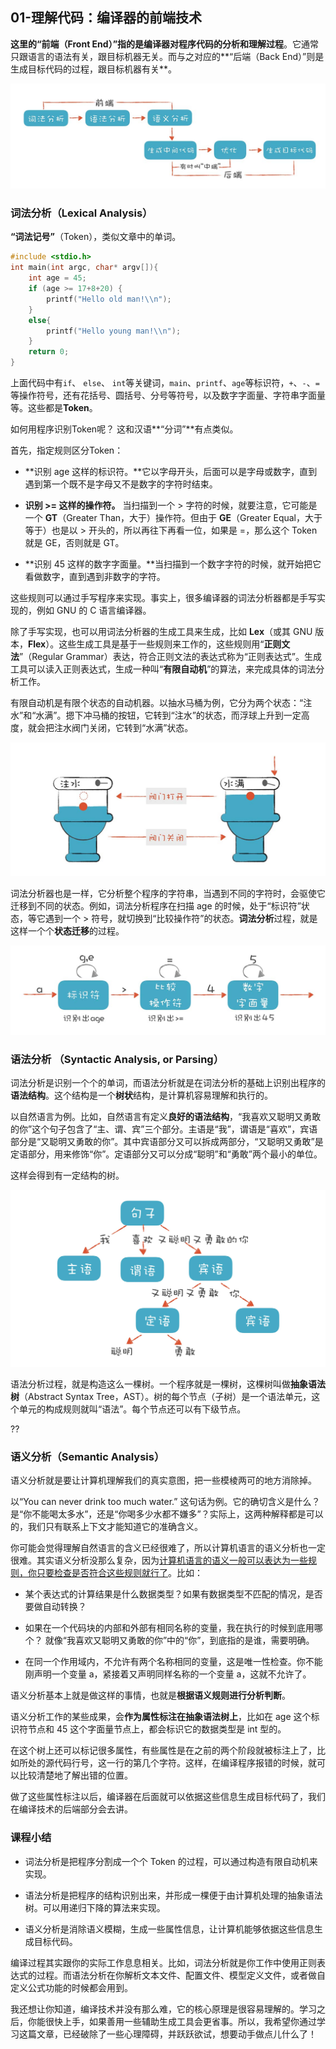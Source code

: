 ## 01-理解代码：编译器的前端技术

**这里的“前端（Front End）”指的是编译器对程序代码的分析和理解过程**。它通常只跟语言的语法有关，跟目标机器无关。而与之对应的**“后端（Back End）”则是生成目标代码的过程，跟目标机器有关**。

![](../images/arbianyiyuanlizhimei-002.jpg)

### 词法分析（Lexical Analysis）

**“词法记号”**（Token），类似文章中的单词。

```c
#include <stdio.h>
int main(int argc, char* argv[]){
    int age = 45;
    if (age >= 17+8+20) {
        printf("Hello old man!\\n");
    }
    else{
        printf("Hello young man!\\n");
    }
    return 0;
}
```

上面代码中有`if`、 `else`、 `int`等关键词，`main`、`printf`、`age`等标识符，`+`、`-`、`=`等操作符号，还有花括号、圆括号、分号等符号，以及数字字面量、字符串字面量等。这些都是**Token**。

如何用程序识别Token呢？ 这和汉语**“分词”**有点类似。

首先，指定规则区分Token：

- **识别 age 这样的标识符。**它以字母开头，后面可以是字母或数字，直到遇到第一个既不是字母又不是数字的字符时结束。
- **识别 >= 这样的操作符。** 当扫描到一个 > 字符的时候，就要注意，它可能是一个 **GT**（Greater Than，大于）操作符。但由于 **GE**（Greater Equal，大于等于）也是以 > 开头的，所以再往下再看一位，如果是 =，那么这个 Token 就是 GE，否则就是 GT。

- **识别 45 这样的数字字面量。**当扫描到一个数字字符的时候，就开始把它看做数字，直到遇到非数字的字符。

这些规则可以通过手写程序来实现。事实上，很多编译器的词法分析器都是手写实现的，例如 GNU 的 C 语言编译器。

除了手写实现，也可以用词法分析器的生成工具来生成，比如 **Lex**（或其 GNU 版本，**Flex**）。这些生成工具是基于一些规则来工作的，这些规则用“**正则文法**”（Regular Grammar）表达，符合正则文法的表达式称为“正则表达式”。生成工具可以读入正则表达式，生成一种叫“**有限自动机**”的算法，来完成具体的词法分析工作。

有限自动机是有限个状态的自动机器。以抽水马桶为例，它分为两个状态：“注水”和“水满”。摁下冲马桶的按钮，它转到“注水”的状态，而浮球上升到一定高度，就会把注水阀门关闭，它转到“水满”状态。

![](../images/arbianyiyuanlizhimei-003.jpg)

词法分析器也是一样，它分析整个程序的字符串，当遇到不同的字符时，会驱使它迁移到不同的状态。例如，词法分析程序在扫描 age 的时候，处于“标识符”状态，等它遇到一个 > 符号，就切换到“比较操作符”的状态。**词法分析**过程，就是这样一个个**状态迁移**的过程。

![](../images/arbianyiyuanlizhimei-004.jpg)

### **语法分析 （Syntactic Analysis, or Parsing）**

词法分析是识别一个个的单词，而语法分析就是在词法分析的基础上识别出程序的**语法结构**。这个结构是一个**树状**结构，是计算机容易理解和执行的。

以自然语言为例。比如，自然语言有定义**良好的语法结构**，“我喜欢又聪明又勇敢的你”这个句子包含了“主、谓、宾”三个部分。主语是“我”，谓语是“喜欢”，宾语部分是“又聪明又勇敢的你”。其中宾语部分又可以拆成两部分，“又聪明又勇敢”是定语部分，用来修饰“你”。定语部分又可以分成“聪明”和“勇敢”两个最小的单位。

这样会得到有一定结构的树。

![](../images/arbianyiyuanlizhimei-005.jpg)

语法分析过程，就是构造这么一棵树。一个程序就是一棵树，这棵树叫做**抽象语法树**（Abstract Syntax Tree，AST）。树的每个节点（子树）是一个语法单元，这个单元的构成规则就叫“语法”。每个节点还可以有下级节点。

??

### **语义分析（Semantic Analysis）**

语义分析就是要让计算机理解我们的真实意图，把一些模棱两可的地方消除掉。

以“You can never drink too much water.” 这句话为例。它的确切含义是什么？是“你不能喝太多水”，还是“你喝多少水都不嫌多”？实际上，这两种解释都是可以的，我们只有联系上下文才能知道它的准确含义。

你可能会觉得理解自然语言的含义已经很难了，所以计算机语言的语义分析也一定很难。其实语义分析没那么复杂，因为<u>计算机语言的语义一般可以表达为一些规则，你只要检查是否符合这些规则就行了</u>。比如：

- 某个表达式的计算结果是什么数据类型？如果有数据类型不匹配的情况，是否要做自动转换？

- 如果在一个代码块的内部和外部有相同名称的变量，我在执行的时候到底用哪个？ 就像“我喜欢又聪明又勇敢的你”中的“你”，到底指的是谁，需要明确。

- 在同一个作用域内，不允许有两个名称相同的变量，这是唯一性检查。你不能刚声明一个变量 a，紧接着又声明同样名称的一个变量 a，这就不允许了。

语义分析基本上就是做这样的事情，也就是**根据语义规则进行分析判断**。

语义分析工作的某些成果，会**作为属性标注在抽象语法树上**，比如在 age 这个标识符节点和 45 这个字面量节点上，都会标识它的数据类型是 int 型的。

在这个树上还可以标记很多属性，有些属性是在之前的两个阶段就被标注上了，比如所处的源代码行号，这一行的第几个字符。这样，在编译程序报错的时候，就可以比较清楚地了解出错的位置。

做了这些属性标注以后，编译器在后面就可以依据这些信息生成目标代码了，我们在编译技术的后端部分会去讲。

### **课程小结**

- 词法分析是把程序分割成一个个 Token 的过程，可以通过构造有限自动机来实现。

- 语法分析是把程序的结构识别出来，并形成一棵便于由计算机处理的抽象语法树。可以用递归下降的算法来实现。

- 语义分析是消除语义模糊，生成一些属性信息，让计算机能够依据这些信息生成目标代码。

编译过程其实跟你的实际工作息息相关。比如，词法分析就是你工作中使用正则表达式的过程。而语法分析在你解析文本文件、配置文件、模型定义文件，或者做自定义公式功能的时候都会用到。

我还想让你知道，编译技术并没有那么难，它的核心原理是很容易理解的。学习之后，你能很快上手，如果善用一些辅助生成工具会更省事。所以，我希望你通过学习这篇文章，已经破除了一些心理障碍，并跃跃欲试，想要动手做点儿什么了！

